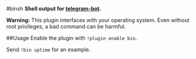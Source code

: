 #binsh
**Shell output for [telegram-bot](http://github.com/yagop/telegram-bot).**

**Warning:** This plugin interfaces with your operating system. Even without root privileges, a bad command can be harmful.

##Usage
Enable the plugin with `!plugin enable bin`.

Send `!bin uptime` for an example.
